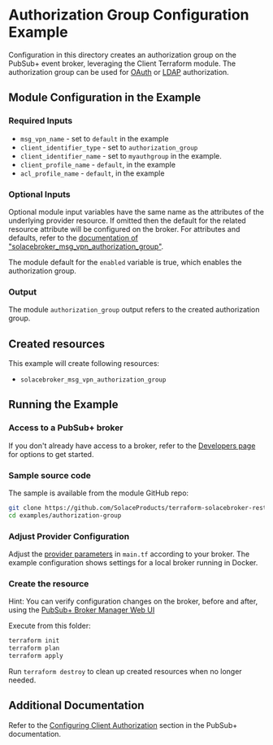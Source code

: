 # Authorization Group Configuration Example

Configuration in this directory creates an authorization group on the PubSub+ event broker, leveraging the Client Terraform module. The authorization group can be used for [OAuth](https://docs.solace.com/Security/Client-Authorization-Overview.htm#Authoriz2) or [LDAP](https://docs.solace.com/Security/Client-Authorization-Overview.htm#LDAP-Groups) authorization.

## Module Configuration in the Example

### Required Inputs

* `msg_vpn_name` - set to `default` in the example
* `client_identifier_type` - set to `authorization_group`
* `client_identifier_name` - set to `myauthgroup` in the example.
* `client_profile_name` - `default`, in the example
* `acl_profile_name` - `default`, in the example

### Optional Inputs

Optional module input variables have the same name as the attributes of the underlying provider resource. If omitted then the default for the related resource attribute will be configured on the broker. For attributes and defaults, refer to the [documentation of "solacebroker_msg_vpn_authorization_group"](https://registry.terraform.io/providers/SolaceProducts/solacebroker/latest/docs/resources/msg_vpn_authorization_group#optional).

The module default for the `enabled` variable is true, which enables the authorization group.

### Output

The module `authorization_group` output refers to the created authorization group.

## Created resources

This example will create following resources:

* `solacebroker_msg_vpn_authorization_group`

## Running the Example

### Access to a PubSub+ broker

If you don't already have access to a broker, refer to the [Developers page](https://www.solace.dev/) for options to get started.

### Sample source code

The sample is available from the module GitHub repo:

```bash
git clone https://github.com/SolaceProducts/terraform-solacebroker-rest-delivery.git
cd examples/authorization-group
```

### Adjust Provider Configuration

Adjust the [provider parameters](https://registry.terraform.io/providers/SolaceProducts/solacebroker/latest/docs#schema) in `main.tf` according to your broker. The example configuration shows settings for a local broker running in Docker.

### Create the resource

Hint: You can verify configuration changes on the broker, before and after, using the [PubSub+ Broker Manager Web UI](https://docs.solace.com/Admin/Broker-Manager/PubSub-Manager-Overview.htm)

Execute from this folder:

```bash
terraform init
terraform plan
terraform apply
```

Run `terraform destroy` to clean up created resources when no longer needed.

## Additional Documentation

Refer to the [Configuring Client Authorization](https://docs.solace.com/Security/Configuring-Client-Authorization.htm) section in the PubSub+ documentation.
